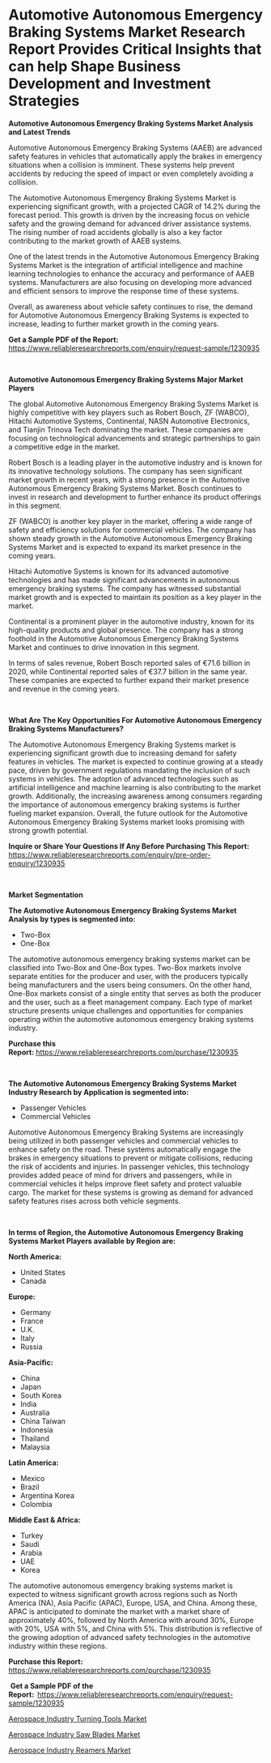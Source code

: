 <p><h1>Automotive Autonomous Emergency Braking Systems Market Research Report Provides Critical Insights that can help Shape Business Development and Investment Strategies</h1></p><p><strong>Automotive Autonomous Emergency Braking Systems Market Analysis and Latest Trends</strong></p>
<p><p>Automotive Autonomous Emergency Braking Systems (AAEB) are advanced safety features in vehicles that automatically apply the brakes in emergency situations when a collision is imminent. These systems help prevent accidents by reducing the speed of impact or even completely avoiding a collision.</p><p>The Automotive Autonomous Emergency Braking Systems Market is experiencing significant growth, with a projected CAGR of 14.2% during the forecast period. This growth is driven by the increasing focus on vehicle safety and the growing demand for advanced driver assistance systems. The rising number of road accidents globally is also a key factor contributing to the market growth of AAEB systems.</p><p>One of the latest trends in the Automotive Autonomous Emergency Braking Systems Market is the integration of artificial intelligence and machine learning technologies to enhance the accuracy and performance of AAEB systems. Manufacturers are also focusing on developing more advanced and efficient sensors to improve the response time of these systems.</p><p>Overall, as awareness about vehicle safety continues to rise, the demand for Automotive Autonomous Emergency Braking Systems is expected to increase, leading to further market growth in the coming years.</p></p>
<p><strong>Get a Sample PDF of the Report:&nbsp;</strong> <a href="https://www.reliableresearchreports.com/enquiry/request-sample/1230935">https://www.reliableresearchreports.com/enquiry/request-sample/1230935</a></p>
<p>&nbsp;</p>
<p><strong>Automotive Autonomous Emergency Braking Systems Major Market Players</strong></p>
<p><p>The global Automotive Autonomous Emergency Braking Systems Market is highly competitive with key players such as Robert Bosch, ZF (WABCO), Hitachi Automotive Systems, Continental, NASN Automotive Electronics, and Tianjin Trinova Tech dominating the market. These companies are focusing on technological advancements and strategic partnerships to gain a competitive edge in the market.</p><p>Robert Bosch is a leading player in the automotive industry and is known for its innovative technology solutions. The company has seen significant market growth in recent years, with a strong presence in the Automotive Autonomous Emergency Braking Systems Market. Bosch continues to invest in research and development to further enhance its product offerings in this segment.</p><p>ZF (WABCO) is another key player in the market, offering a wide range of safety and efficiency solutions for commercial vehicles. The company has shown steady growth in the Automotive Autonomous Emergency Braking Systems Market and is expected to expand its market presence in the coming years.</p><p>Hitachi Automotive Systems is known for its advanced automotive technologies and has made significant advancements in autonomous emergency braking systems. The company has witnessed substantial market growth and is expected to maintain its position as a key player in the market.</p><p>Continental is a prominent player in the automotive industry, known for its high-quality products and global presence. The company has a strong foothold in the Automotive Autonomous Emergency Braking Systems Market and continues to drive innovation in this segment.</p><p>In terms of sales revenue, Robert Bosch reported sales of €71.6 billion in 2020, while Continental reported sales of €37.7 billion in the same year. These companies are expected to further expand their market presence and revenue in the coming years.</p></p>
<p>&nbsp;</p>
<p><strong>What Are The Key Opportunities For Automotive Autonomous Emergency Braking Systems Manufacturers?</strong></p>
<p><p>The Automotive Autonomous Emergency Braking Systems market is experiencing significant growth due to increasing demand for safety features in vehicles. The market is expected to continue growing at a steady pace, driven by government regulations mandating the inclusion of such systems in vehicles. The adoption of advanced technologies such as artificial intelligence and machine learning is also contributing to the market growth. Additionally, the increasing awareness among consumers regarding the importance of autonomous emergency braking systems is further fueling market expansion. Overall, the future outlook for the Automotive Autonomous Emergency Braking Systems market looks promising with strong growth potential.</p></p>
<p><strong>Inquire or Share Your Questions If Any Before Purchasing This Report:</strong> <a href="https://www.reliableresearchreports.com/enquiry/pre-order-enquiry/1230935">https://www.reliableresearchreports.com/enquiry/pre-order-enquiry/1230935</a></p>
<p>&nbsp;</p>
<p><strong>Market Segmentation</strong></p>
<p><strong>The Automotive Autonomous Emergency Braking Systems Market Analysis by types is segmented into:</strong></p>
<p><ul><li>Two-Box</li><li>One-Box</li></ul></p>
<p><p>The automotive autonomous emergency braking systems market can be classified into Two-Box and One-Box types. Two-Box markets involve separate entities for the producer and user, with the producers typically being manufacturers and the users being consumers. On the other hand, One-Box markets consist of a single entity that serves as both the producer and the user, such as a fleet management company. Each type of market structure presents unique challenges and opportunities for companies operating within the automotive autonomous emergency braking systems industry.</p></p>
<p><strong>Purchase this Report:&nbsp;</strong><a href="https://www.reliableresearchreports.com/purchase/1230935">https://www.reliableresearchreports.com/purchase/1230935</a></p>
<p>&nbsp;</p>
<p><strong>The Automotive Autonomous Emergency Braking Systems Market Industry Research by Application is segmented into:</strong></p>
<p><ul><li>Passenger Vehicles</li><li>Commercial Vehicles</li></ul></p>
<p><p>Automotive Autonomous Emergency Braking Systems are increasingly being utilized in both passenger vehicles and commercial vehicles to enhance safety on the road. These systems automatically engage the brakes in emergency situations to prevent or mitigate collisions, reducing the risk of accidents and injuries. In passenger vehicles, this technology provides added peace of mind for drivers and passengers, while in commercial vehicles it helps improve fleet safety and protect valuable cargo. The market for these systems is growing as demand for advanced safety features rises across both vehicle segments.</p></p>
<p>&nbsp;</p>
<p><strong>In terms of Region, the Automotive Autonomous Emergency Braking Systems Market Players available by Region are:</strong></p>
<p>
    <p> <strong> North America: </strong>
        <ul>
            <li>United States</li>
            <li>Canada</li>
        </ul>
        </p> 
    <p> <strong> Europe: </strong>
        <ul>
            <li>Germany</li>
            <li>France</li>
            <li>U.K.</li>
            <li>Italy</li>
            <li>Russia</li>
        </ul>
        </p> 
    <p> <strong> Asia-Pacific: </strong>
        <ul>
            <li>China</li>
            <li>Japan</li>
            <li>South Korea</li>
            <li>India</li>
            <li>Australia</li>
            <li>China Taiwan</li>
            <li>Indonesia</li>
            <li>Thailand</li>
            <li>Malaysia</li>
        </ul>
        </p> 
    <p> <strong> Latin America: </strong>
        <ul>
            <li>Mexico</li>
            <li>Brazil</li>
            <li>Argentina Korea</li>
            <li>Colombia</li>
        </ul>
        </p> 
    <p> <strong> Middle East & Africa: </strong>
        <ul>
            <li>Turkey</li>
            <li>Saudi</li>
            <li>Arabia</li>
            <li>UAE</li>
            <li>Korea</li>
        </ul>
    </p>
    </p>
<p><p>The automotive autonomous emergency braking systems market is expected to witness significant growth across regions such as North America (NA), Asia Pacific (APAC), Europe, USA, and China. Among these, APAC is anticipated to dominate the market with a market share of approximately 40%, followed by North America with around 30%, Europe with 20%, USA with 5%, and China with 5%. This distribution is reflective of the growing adoption of advanced safety technologies in the automotive industry within these regions.</p></p>
<p><strong>Purchase this Report: </strong><a href="https://www.reliableresearchreports.com/purchase/1230935">https://www.reliableresearchreports.com/purchase/1230935</a></p>
<p>&nbsp;<strong>Get a Sample PDF of the Report:&nbsp;&nbsp;</strong><a href="https://www.reliableresearchreports.com/enquiry/request-sample/1230935">https://www.reliableresearchreports.com/enquiry/request-sample/1230935</a></p>
<p><strong></strong></p>
<p><p><a href="https://view.publitas.com/reportprime-1/aerospace-industry-turning-tools-market-size-and-examines-its-market-scope-with-a-primary-focus-on-growth-opportunities-and-forecasted-trends-spanning-from-2023-to-2030/">Aerospace Industry Turning Tools Market</a></p><p><a href="https://view.publitas.com/reportprime-1/aerospace-industry-saw-blades-market-provides-detailed-segmentation-of-this-market-based-on-type-application-and-region-and-forecast-for-the-period-from-2023-2030/">Aerospace Industry Saw Blades Market</a></p><p><a href="https://view.publitas.com/reportprime-1/aerospace-industry-reamers-market-a-comprehensive-report-of-its-market-share-growth-trends-2023-2030/">Aerospace Industry Reamers Market</a></p></p>